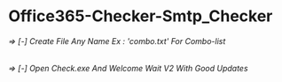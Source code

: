 # Office365-Checker-Smtp_Checker

###### => [-] Create File Any Name Ex : 'combo.txt' For Combo-list
###### => [-] Open Check.exe And Welcome Wait V2 With Good Updates
